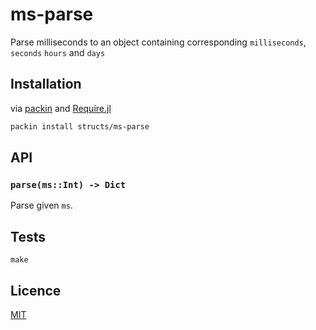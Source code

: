 
# ms-parse

Parse milliseconds to an object containing corresponding `milliseconds`, `seconds` `hours` and `days`

## Installation

via [packin](https://github.com/jkroso/packin) and [Require.jl](https://github.com/jkroso/Require.jl)
```bash
packin install structs/ms-parse
```

## API

### `parse(ms::Int) -> Dict`

Parse given `ms`.

## Tests
`make`

## Licence

[MIT](./licence)